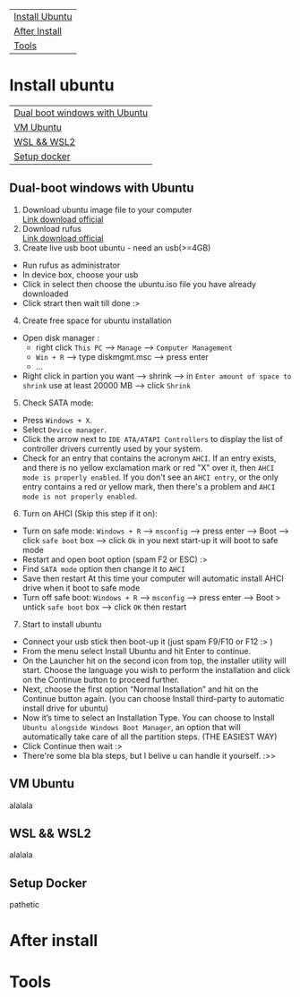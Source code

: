 
||
|-|
|[Install Ubuntu](#install-ubuntu)|
|[After Install](#after-install)|
|[Tools](#tools)|

# Install ubuntu
||
|-|
|[Dual boot windows with Ubuntu](#dual-boot-windows-with-ubuntu)|
|[VM Ubuntu](#vm-ubuntu)|
|[WSL && WSL2](#wsl--wsl2)|
|[Setup docker](#setup-docker)|
## Dual-boot windows with Ubuntu
1. Download ubuntu image file to your computer  
[Link download official](https://ubuntu.com/#download)
2. Download rufus  
[Link download official](https://rufus.ie/)
3. Create live usb boot ubuntu - need an usb(>=4GB)
- Run rufus as administrator
- In device box, choose your usb 
- Click in select then choose the ubuntu.iso file you have already downloaded
- Click strart then wait till done :>
4. Create free space for ubuntu installation
- Open disk manager :
  + right click `This PC` --> `Manage` --> `Computer Management`
  + `Win + R` --> type diskmgmt.msc --> press enter
  + ...
- Right click in partion you want --> shrink --> in `Enter amount of space to shrink` use at least 20000 MB --> click `Shrink` 
5. Check SATA mode:
  + Press `Windows + X`.
  + Select `Device manager`.
  + Click the arrow next to `IDE ATA/ATAPI Controllers` to display the list of controller drivers currently used by your system.
  + Check for an entry that contains the acronym `AHCI`. If an entry exists, and there is no yellow exclamation mark or red "X" over it, then `AHCI mode is properly enabled`. If you don't see an `AHCI entry`, or the only entry contains a red or yellow mark, then there's a problem and `AHCI mode is not properly enabled`.
6. Turn on AHCI (Skip this step if it on):
  + Turn on safe mode: `Windows + R` --> `msconfig` --> press enter --> Boot --> click `safe boot` box --> click `Ok`
  in you next start-up it will boot to safe mode
  + Restart and open boot option (spam F2 or ESC) :>
  + Find `SATA mode` option then change it to `AHCI`
  + Save then restart
  At this time your computer will automatic install AHCI drive when it boot to safe mode 
  + Turn off safe boot: `Windows + R` -->  `msconfig` --> press enter --> Boot > untick `safe boot` box --> click `OK` then restart
7. Start to install ubuntu
 - Connect your usb stick then boot-up it (just spam F9/F10 or F12 :> )
 - From the menu select Install Ubuntu and hit Enter to continue.
 - On the Launcher hit on the second icon from top, the installer utility will start. Choose the language you wish to perform the installation and click on the Continue button to proceed further.
 - Next, choose the first option “Normal Installation” and hit on the Continue button again. (you can choose Install third-party to automatic install drive for ubuntu)
 - Now it’s time to select an Installation Type. You can choose to Install `Ubuntu alongside Windows Boot Manager`, an option that will automatically take care of all the partition steps. (THE EASIEST WAY)
 - Click Continue then wait :>
 - There're some bla bla steps, but I belive u can handle it yourself. :>>
## VM Ubuntu
alalala
## WSL && WSL2
alalala
## Setup Docker
pathetic
# After install
# Tools
